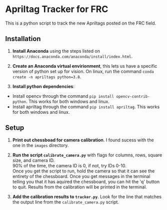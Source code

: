 # Apriltag Tracker for FRC

This is a python script to track the new Apriltags posted on the FRC field.


## Installation

1. **Install Anaconda** using the steps listed on `https://docs.anaconda.com/anaconda/install/index.html`.

2. **Create an Anaconda virtual envirionment**, this lets us have a specific version of python set up for vision. On linux, run the command `conda create -n apriltags python=3.8`.

3. **Install python dependencies**:
* Install opencv through the command `pip install opencv-contrib-python`. This works for both windows and linux.
* Install apriltag through the command `pip install apriltag`. This works for both windows and linux.

## Setup

1. **Print out chessboad for camera calibration**. I found sucess with the one in the `images` directory.
2. **Run the script `calibrate_camera.py`** with flags for columns, rows, square size, and camera ID. <br>
90% of the time, the camera ID is 0, if not, try IDs 0-10. <br>
Once you get the script to run, hold the camera so that it can see the entirety of the chessboard. Once you get messages in the terminal telling you that it has aquired the chessboard, you can hit the 'q' button to quit. Results from the calibration will be printed in the terminal.

3. **Add the calibration results to `tracker.py`**. Look for the line that matches the output line from the `calibrate_camera.py` script.

